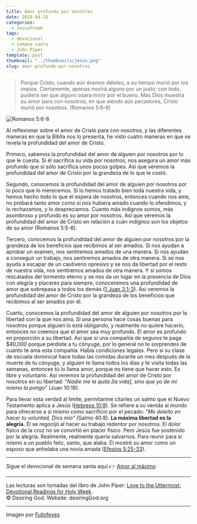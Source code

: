 ```yaml
---
title: Amor profundo por nosotros
date: 2019-04-16
categories:
  - JesusFreak
tags:
  - devocional
  - semana santa
  - John Piper
template: post
thumbnail: "../thumbnails/jesus.png"
slug: amor-profundo-por-nosotros
---
```


> Porque Cristo, cuando aún éramos débiles, a su tiempo murió por los impíos. Ciertamente, apenas morirá alguno por un justo; con todo, pudiera ser que alguno osara morir por el bueno. Mas Dios muestra su amor para con nosotros, en que siendo aún pecadores, Cristo murió por nosotros. (Romanos 5:6-8)

![Romanos 5:6-8](https://i.imgur.com/7SBKtKr.jpg)

Al reflexionar sobre el amor de Cristo para con nosotros, y las diferentes maneras en que la Biblia nos lo presenta, he visto cuatro maneras en que se revela la profundidad del amor de Cristo.

Primero, sabemos la profundidad del amor de alguien por nosotros por lo que le cuesta. Si él sacrifica su vida por nosotros, nos asegura un amor más profundo que si sólo sacrifica unos pocos golpes. Así que veremos la profundidad del amor de Cristo por la grandeza de lo que le costó.

Segundo, conocemos la profundidad del amor de alguien por nosotros por lo poco que lo merecemos. Si lo hemos tratado bien toda nuestra vida, y hemos hecho todo lo que él espera de nosotros, entonces cuando nos ame, no probará tanto amor como si nos hubiera amado cuando lo ofendimos, y lo rechazamos, y lo despreciamos. Cuanto más indignos somos, más asombroso y profundo es su amor por nosotros. Así que veremos la profundidad del amor de Cristo en relación a cuán indignos son los objetos de su amor (Romanos 5:5-8).

Tercero, conocemos la profundidad del amor de alguien por nosotros por la grandeza de los beneficios que recibimos al ser amados. Si nos ayudan a aprobar un examen, nos sentiremos amados de una manera. Si nos ayudan a conseguir un trabajo, nos sentiremos amados de otra manera. Si se nos ayuda a escapar de un cautiverio opresivo y se nos da libertad por el resto de nuestra vida, nos sentiremos amados de otra manera. Y si somos rescatados del tormento eterno y se nos da un lugar en la presencia de Dios con alegría y placeres para siempre, conoceremos una profundidad de amor que sobrepasa a todos los demás ([1 Juan 3:1-3](https://www.biblegateway.com/passage/?search=1+Juan+3%3A1-3&version=LBLA)). Así veremos la profundidad del amor de Cristo por la grandeza de los beneficios que recibimos al ser amados por él.

Cuarto, conocemos la profundidad del amor de alguien por nosotros por la libertad con la que nos ama. Si una persona hace cosas buenas para nosotros porque alguien lo está obligando, y realmente no quiere hacerlo, entonces no creemos que el amor sea muy profundo. El amor es profundo en proporción a su libertad. Así que si una compañía de seguros te paga \$40,000 porque perdiste a tu cónyuge, por lo general no te sorprendes de cuánto te ama esta compañía. Había condiciones legales. Pero si su clase de escuela dominical hace todas las comidas durante un mes después de la muerte de tu cónyuge, y alguien te llama todos los días y te visita todas las semanas, entonces tú lo llama amor, porque no tiene que hacer esto. Es libre y voluntario. Así veremos la profundidad del amor de Cristo por nosotros en su libertad: _"Nadie me la quita [la vida], sino que yo de mí mismo la pongo"_ (Juan 10:18).

Para llevar esta verdad al límite, permítanme citarles un salmo que el Nuevo Testamento aplica a Jesús ([Hebreos 10:9](https://www.biblegateway.com/passage/?search=Hebreos+10%3A9&version=RVR1960)). Se refiere a su venida al mundo para ofrecerse a sí mismo como sacrificio por el pecado: _"Me deleito en hacer tu voluntad, Dios mío"_ (Salmo 40:8). **La máxima libertad es la alegría.** Él se regocijó al hacer su trabajo redentor por nosotros. El dolor físico de la cruz no se convirtió en placer físico. Pero Jesús fue sostenido por la alegría. Realmente, realmente quería salvarnos. Para reunir para sí mismo a un pueblo feliz, santo, que alaba. Él mostró su amor como un esposo que anhelaba una novia amada ([Efesios 5:25-33](https://www.biblegateway.com/passage/?search=Efesios+5%3A25-33&version=RVR1960)).

---

Sigue el devocional de semana santa aquí 👉 [Amor al máximo](/amor-al-maximo)

---

Las lecturas son tomadas del libro de John Piper: [Love to the Uttermost: Devotional Readings for Holy Week](https://www.desiringgod.org/books/love-to-the-uttermost).<br>
© Desiring God. Website: desiringGod.org

---

Imagen por [Fullofeyes](https://www.fullofeyes.com/project/good-friday/)
